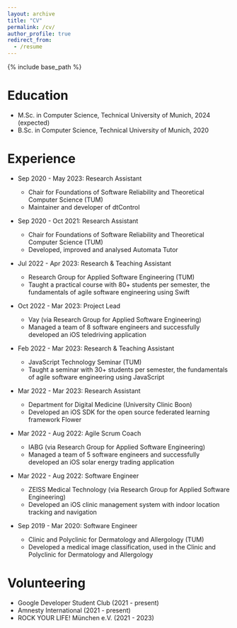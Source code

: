 ```yaml
---
layout: archive
title: "CV"
permalink: /cv/
author_profile: true
redirect_from:
  - /resume
---
```


{% include base_path %}

Education
======
* M.Sc. in Computer Science, Technical University of Munich, 2024 (expected)
* B.Sc. in Computer Science, Technical University of Munich, 2020

Experience
======
* Sep 2020 - May 2023: Research Assistant
  * Chair for Foundations of Software Reliability and Theoretical Computer Science (TUM)
  * Maintainer and developer of dtControl

* Sep 2020 - Oct 2021: Research Assistant
  * Chair for Foundations of Software Reliability and Theoretical Computer Science (TUM)
  * Developed, improved and analysed Automata Tutor

* Jul 2022 - Apr 2023: Research & Teaching Assistant
  * Research Group for Applied Software Engineering (TUM)
  * Taught a practical course with 80+ students per semester, the fundamentals of agile software engineering using Swift

* Oct 2022 - Mar 2023: Project Lead
  * Vay (via Research Group for Applied Software Engineering)
  * Managed a team of 8 software engineers and successfully developed an iOS teledriving application

* Feb 2022 - Mar 2023: Research & Teaching Assistant
  * JavaScript Technology Seminar (TUM)
  * Taught a seminar with 30+ students per semester, the fundamentals of agile software engineering using JavaScript

* Mar 2022 - Mar 2023: Research Assistant
  * Department for Digital Medicine (University Clinic Boon)
  * Developed an iOS SDK for the open source federated learning framework Flower

* Mar 2022 - Aug 2022: Agile Scrum Coach
  * IABG (via Research Group for Applied Software Engineering)
  * Managed a team of 5 software engineers and successfully developed an iOS solar energy trading application

* Mar 2022 - Aug 2022: Software Engineer
  * ZEISS Medical Technology (via Research Group for Applied Software Engineering)
  * Developed an iOS clinic management system with indoor location tracking and navigation

* Sep 2019 - Mar 2020: Software Engineer
  * Clinic and Polyclinic for Dermatology and Allergology (TUM)
  * Developed a medical image classification, used in the Clinic and Polyclinic for Dermatology and Allergology

  
Volunteering
======
* Google Developer Student Club (2021 - present)
* Amnesty International (2021 - present)
* ROCK YOUR LIFE! München e.V. (2021 - 2023)


